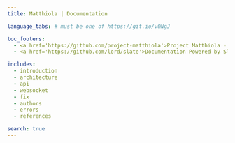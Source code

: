```yaml
---
title: Matthiola | Documentation

language_tabs: # must be one of https://git.io/vQNgJ

toc_footers:
  - <a href='https://github.com/project-matthiola'>Project Matthiola - GitHub</a>
  - <a href='https://github.com/lord/slate'>Documentation Powered by Slate</a>

includes:
  - introduction
  - architecture
  - api
  - websocket
  - fix
  - authors
  - errors
  - references

search: true
---
```

